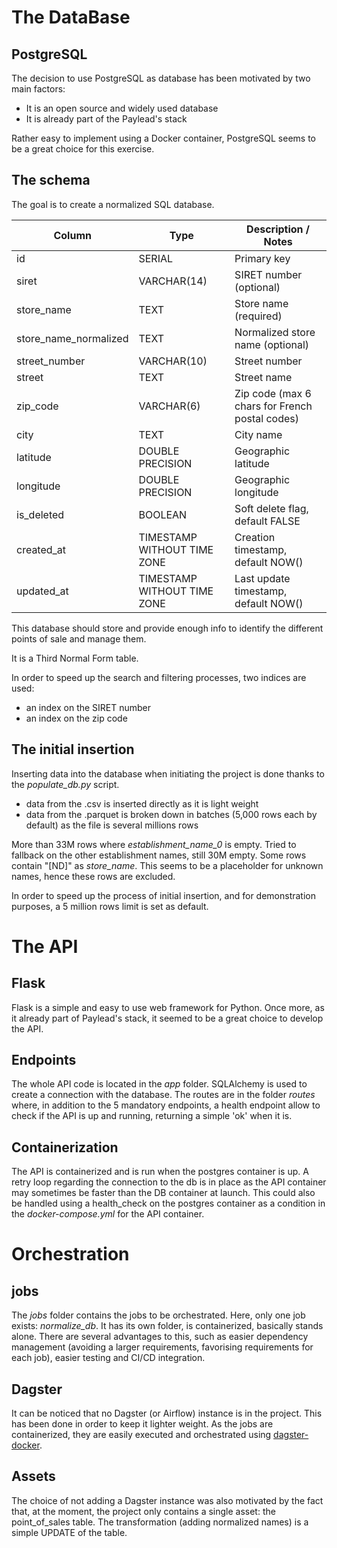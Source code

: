 # The DataBase
## PostgreSQL
The decision to use PostgreSQL as database has been motivated by two main factors:
- It is an open source and widely used database
- It is already part of the Paylead's stack

Rather easy to implement using a Docker container, PostgreSQL seems to be a great choice for this exercise.

## The schema 
The goal is to create a normalized SQL database.
  
| Column                  | Type                        | Description / Notes                            |
| ----------------------- | --------------------------- | ---------------------------------------------- |
| id                      | SERIAL                      | Primary key                                    |
| siret                   | VARCHAR(14)                 | SIRET number (optional)                        |
| store\_name             | TEXT                        | Store name (required)                          |
| store\_name\_normalized | TEXT                        | Normalized store name (optional)               |
| street\_number          | VARCHAR(10)                 | Street number                                  |
| street                  | TEXT                        | Street name                                    |
| zip\_code               | VARCHAR(6)                  | Zip code (max 6 chars for French postal codes) |
| city                    | TEXT                        | City name                                      |
| latitude                | DOUBLE PRECISION            | Geographic latitude                            |
| longitude               | DOUBLE PRECISION            | Geographic longitude                           |
| is\_deleted             | BOOLEAN                     | Soft delete flag, default FALSE                |
| created\_at             | TIMESTAMP WITHOUT TIME ZONE | Creation timestamp, default NOW()              |
| updated\_at             | TIMESTAMP WITHOUT TIME ZONE | Last update timestamp, default NOW()           |

This database should store and provide enough info to identify the different points of sale and manage them.

It is a Third Normal Form table. 

In order to speed up the search and filtering processes, two indices are used:
- an index on the SIRET number 
- an index on the zip code

## The initial insertion

Inserting data into the database when initiating the project is done thanks to the _populate\_db.py_ script.

- data from the .csv is inserted directly as it is light weight
- data from the .parquet is broken down in batches (5,000 rows each by default) as the file is several millions rows

More than 33M rows where _establishment\_name\_0_ is empty. Tried to fallback on the other establishment names, still 30M empty.
Some rows contain "[ND]" as _store\_name_. This seems to be a placeholder for unknown names, hence these rows are excluded.

In order to speed up the process of initial insertion, and for demonstration purposes, a 5 million rows limit is set as default. 

# The API
## Flask
Flask is a simple and easy to use web framework for Python. Once more, as it already part of Paylead's stack, it seemed to be a great choice to develop the API.
## Endpoints
The whole API code is located in the _app_ folder. SQLAlchemy is used to create a connection with the database.
The routes are in the folder _routes_ where, in addition to the 5 mandatory endpoints, a health endpoint allow to check if the API is up and running, returning a simple 'ok' when it is.
## Containerization
The API is containerized and is run when the postgres container is up. A retry loop regarding the connection to the db is in place as the API container may sometimes be faster than the DB container at launch. This could also be handled using a health_check on the postgres container as a condition in the _docker-compose.yml_ for the API container.

# Orchestration
## jobs
The _jobs_ folder contains the jobs to be orchestrated. Here, only one job exists: _normalize\_db_. It has its own folder, is containerized, basically stands alone. There are several advantages to this, such as easier dependency management (avoiding a larger requirements, favorising requirements for each job), easier testing and CI/CD integration.

## Dagster
It can be noticed that no Dagster (or Airflow) instance is in the project. This has been done in order to keep it lighter weight. As the jobs are containerized, they are easily executed and orchestrated using [dagster-docker](https://docs.dagster.io/api/libraries/dagster-docker). 

## Assets
The choice of not adding a Dagster instance was also motivated by the fact that, at the moment, the project only contains a single asset: the point_of_sales table. 
The transformation (adding normalized names) is a simple UPDATE of the table.